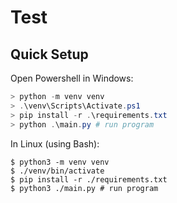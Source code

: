 # Test

## Quick Setup

Open Powershell in Windows:

```powershell
> python -m venv venv
> .\venv\Scripts\Activate.ps1
> pip install -r .\requirements.txt
> python .\main.py # run program
```

In Linux (using Bash):

```shell
$ python3 -m venv venv
$ ./venv/bin/activate
$ pip install -r ./requirements.txt
$ python3 ./main.py # run program
```
